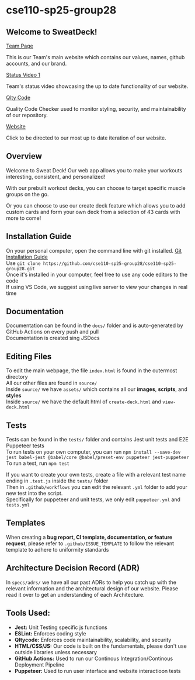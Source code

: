 # cse110-sp25-group28

## Welcome to SweatDeck!

[Team Page](https://cse110-sp25-group28.github.io/cse110-sp25-group28/admin/team)

This is our Team's main website which contains our values, names, github accounts, and our brand.

[Status Video 1](https://www.youtube.com/watch?v=K7wuVDzI_fQ)

Team's status video showcasing the up to date functionality of our website.

[Qlty Code](https://qlty.sh/gh/cse110-sp25-group28/projects/cse110-sp25-group28/issues?filters%5Bstatus%5D%5B%5D=open&filters%5Bcategory%5D%5B%5D=Structure&filters%5Bcategory%5D%5B%5D=Duplication)

Quality Code Checker used to monitor styling, security, and maintainability of our repository.

[Website](https://cse110-sp25-group28.github.io/cse110-sp25-group28/)

Click to be directed to our most up to date iteration of our website. 

## Overview

Welcome to Sweat Deck! Our web app allows you to make your workouts interesting, consistent, and personalized!

With our prebuilt workout decks, you can choose to target specific muscle groups on the go.

Or you can choose to use our create deck feature which allows you to add custom cards and form your own deck from a selection of 43 cards with more to come!

## Installation Guide

On your personal computer, open the command line with git installed. [Git Installation Guide](https://git-scm.com/book/en/v2/Getting-Started-Installing-Git)  
Use `git clone https://github.com/cse110-sp25-group28/cse110-sp25-group28.git`  
Once it's installed in your computer, feel free to use any code editors to the code  
If using VS Code, we suggest using live server to view your changes in real time

## Documentation

Documentation can be found in the `docs/` folder and is auto-generated by GitHub Actions on every push and pull  
Documentation is created sing JSDocs

## Editing Files
To edit the main webpage, the file `index.html` is found in the outermost directory  
All our other files are found in `source/`  
Inside `source/` we have `assets/` which contains all our **images**, **scripts**, and **styles**  
Inside `source/` we have the default html of `create-deck.html` and `view-deck.html`

## Tests

Tests can be found in the `tests/` folder and contains Jest unit tests and E2E Puppeteer tests  
To run tests on your own computer, you can run `npm install --save-dev jest babel-jest @babel/core @babel/preset-env puppeteer jest-puppeteer`  
To run a test, run `npm test`

If you want to create your own tests, create a file with a relevant test name ending in `.test.js` inside the `tests/` folder  
Then in `.github/workflows` you can edit the relevant `.yml` folder to add your new test into the script.   
Specifically for puppeteer and unit tests, we only edit `puppeteer.yml` and `tests.yml`

## Templates
When creating a **bug report, CI template, documentation, or feature request**, please refer to `.github/ISSUE_TEMPLATE` to follow the relevant template to adhere to uniformity standards

## Architecture Decision Record (ADR)
In `specs/adrs/` we have all our past ADRs to help you catch up with the relevant information and the architectural design of our website. Please read it over to get an understanding of each Architecture.

## Tools Used:

- **Jest:** Unit Testing specific js functions
- **ESLint:** Enforces coding style
- **Qltycode:** Enforces code maintainability, scalability, and security
- **HTML/CSS/JS:** Our code is built on the fundamentals, please don't use outside libraries unless necessary
- **GitHub Actions:** Used to run our Continous Integration/Continous Deployment Pipeline
- **Puppeteer:** Used to run user interface and website interactioon tests
